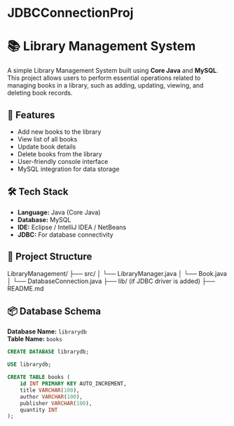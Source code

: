 # JDBCConnectionProj

# 📚 Library Management System

A simple Library Management System built using **Core Java** and **MySQL**. This project allows users to perform essential operations related to managing books in a library, such as adding, updating, viewing, and deleting book records.

## 🚀 Features

- Add new books to the library
- View list of all books
- Update book details
- Delete books from the library
- User-friendly console interface
- MySQL integration for data storage

## 🛠️ Tech Stack

- **Language:** Java (Core Java)
- **Database:** MySQL
- **IDE:** Eclipse / IntelliJ IDEA / NetBeans
- **JDBC:** For database connectivity

## 🧩 Project Structure

LibraryManagement/ ├── src/ │ └── LibraryManager.java │ └── Book.java │ └── DatabaseConnection.java ├── lib/ (if JDBC driver is added) ├── README.md


## 📦 Database Schema

**Database Name:** `librarydb`  
**Table Name:** `books`

```sql
CREATE DATABASE librarydb;

USE librarydb;

CREATE TABLE books (
    id INT PRIMARY KEY AUTO_INCREMENT,
    title VARCHAR(100),
    author VARCHAR(100),
    publisher VARCHAR(100),
    quantity INT
);
